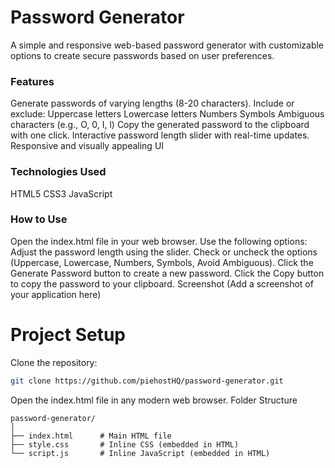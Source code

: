 # Password Generator
A simple and responsive web-based password generator with customizable options to create secure passwords based on user preferences.

### Features
Generate passwords of varying lengths (8-20 characters).
Include or exclude:
Uppercase letters
Lowercase letters
Numbers
Symbols
Ambiguous characters (e.g., O, 0, I, l)
Copy the generated password to the clipboard with one click.
Interactive password length slider with real-time updates.
Responsive and visually appealing UI

### Technologies Used
HTML5
CSS3
JavaScript
### How to Use
Open the index.html file in your web browser.
Use the following options:
Adjust the password length using the slider.
Check or uncheck the options (Uppercase, Lowercase, Numbers, Symbols, Avoid Ambiguous).
Click the Generate Password button to create a new password.
Click the Copy button to copy the password to your clipboard.
Screenshot
(Add a screenshot of your application here)

# Project Setup
Clone the repository:
```bash
git clone https://github.com/piehostHQ/password-generator.git
```
Open the index.html file in any modern web browser.
Folder Structure
```
password-generator/
│
├── index.html      # Main HTML file
├── style.css       # Inline CSS (embedded in HTML)
└── script.js       # Inline JavaScript (embedded in HTML)







   
